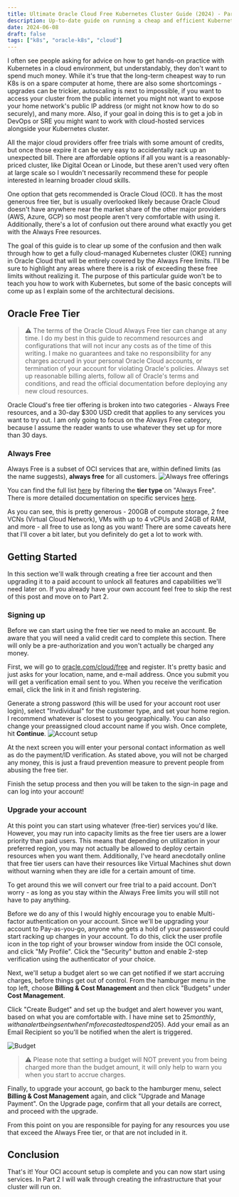 ```yaml
---
title: Ultimate Oracle Cloud Free Kubernetes Cluster Guide (2024) - Part 1
description: Up-to-date guide on running a cheap and efficient Kubernetes cluster on Oracle Cloud's Always Free tier
date: 2024-06-08
draft: false
tags: ["k8s", "oracle-k8s", "cloud"]
---
```

I often see people asking for advice on how to get hands-on practice with Kubernetes in a cloud environment, but understandably, they don't want to spend much money. While it's true that the long-term cheapest way to run K8s is on a spare computer at home, there are also some shortcomings - upgrades can be trickier, autoscaling is next to impossible, if you want to access your cluster from the public internet you might not want to expose your home network's public IP address (or might not know how to do so securely), and many more. Also, if your goal in doing this is to get a job in DevOps or SRE you might want to work with cloud-hosted services alongside your Kubernetes cluster.

All the major cloud providers offer free trials with some amount of credits, but once those expire it can be very easy to accidentally rack up an unexpected bill. There are affordable options if all you want is a reasonably-priced cluster, like Digital Ocean or Linode, but these aren't used very often at large scale so I wouldn't necessarily recommend these for people interested in learning broader cloud skills.

One option that gets recommended is Oracle Cloud (OCI). It has the most generous free tier, but is usually overlooked likely because Oracle Cloud doesn't have anywhere near the market share of the other major providers (AWS, Azure, GCP) so most people aren't very comfortable with using it. Additionally, there's a lot of confusion out there around what exactly you get with the Always Free resources. 

The goal of this guide is to clear up some of the confusion and then walk through how to get a fully cloud-managed Kubernetes cluster (OKE) running in Oracle Cloud that will be entirely covered by the Always Free limits. I'll be sure to highlight any areas where there is a risk of exceeding these free limits without realizing it. The purpose of this particular guide won't be to teach you how to work with Kubernetes, but some of the basic concepts will come up as I explain some of the architectural decisions.

## Oracle Free Tier
> :warning: The terms of the Oracle Cloud Always Free tier can change at any time. I do my best in this guide to recommend resources and configurations that will not incur any costs as of the time of this writing. I make no guarantees and take no responsibility for any charges accrued in your personal Oracle Cloud accounts, or termination of your account for violating Oracle's policies. Always set up reasonable billing alerts, follow all of Oracle's terms and conditions, and read the official documentation before deploying any new cloud resources.

Oracle Cloud's free tier offering is broken into two categories - Always Free resources, and a 30-day $300 USD credit that applies to any services you want to try out. I am only going to focus on the Always Free category, because I assume the reader wants to use whatever they set up for more than 30 days.

### Always Free
Always Free is a subset of OCI services that are, within defined limits (as the name suggests), **always free** for all customers.
![Always free offerings](images/oci-always-free.png)

You can find the full list [here](https://www.oracle.com/cloud/free/#free-cloud-trial) by filtering the **tier type** on "Always Free". There is more detailed documentation on specific services [here](https://docs.oracle.com/en-us/iaas/Content/FreeTier/freetier_topic-Always_Free_Resources.htm).

As you can see, this is pretty generous - 200GB of compute storage, 2 free VCNs (Virtual Cloud Network), VMs with up to 4 vCPUs and 24GB of RAM, and more - all free to use as long as you want! There are some caveats here that I'll cover a bit later, but you definitely do get a lot to work with.

## Getting Started
In this section we'll walk through creating a free tier account and then upgrading it to a paid account to unlock all features and capabilities we'll need later on. If you already have your own account feel free to skip the rest of this post and move on to Part 2.

### Signing up
Before we can start using the free tier we need to make an account. Be aware that you will need a valid credit card to complete this section. There will only be a pre-authorization and you won't actually be charged any money.

First, we will go to [oracle.com/cloud/free](https://www.oracle.com/cloud/free/) and register. It's pretty basic and just asks for your location, name, and e-mail address. Once you submit you will get a verification email sent to you. When you receive the verification email, click the link in it and finish registering.

Generate a strong password (this will be used for your account root user login), select "Invdividual" for the customer type, and set your home region. I recommend whatever is closest to you geographically. You can also change your preassigned cloud account name if you wish. Once complete, hit **Continue**.
![Account setup](images/account-setup.png)

At the next screen you will enter your personal contact information as well as do the payment/ID verification. As stated above, you will not be charged any money, this is just a fraud prevention measure to prevent people from abusing the free tier.

Finish the setup process and then you will be taken to the sign-in page and can log into your account!

### Upgrade your account
At this point you can start using whatever (free-tier) services you'd like. However, you may run into capacity limits as the free tier users are a lower priority than paid users. This means that depending on utilization in your preferred region, you may not actually be allowed to deploy certain resources when you want them. Additionally, I've heard anecdotally online that free tier users can have their resources like Virtual Machines shut down without warning when they are idle for a certain amount of time.

To get around this we will convert our free trial to a paid account. Don't worry - as long as you stay within the Always Free limits you will still not have to pay anything.

Before we do any of this I would highly encourage you to enable Multi-factor authentication on your account. Since we'll be upgrading your account to Pay-as-you-go, anyone who gets a hold of your password could start racking up charges in your account. To do this, click the user profile icon in the top right of your browser window from inside the OCI console, and click "My Profile". Click the "Security" button and enable 2-step verification using the authenticator of your choice.

Next, we'll setup a budget alert so we can get notified if we start accruing charges, before things get out of control. From the hamburger menu in the top left, choose **Billing & Cost Management** and then click "Budgets" under **Cost Management**.

Click "Create Budget" and set up the budget and alert however you want, based on what you are comfortable with. I have mine set to $25 monthly, with an alert being sent when I'm forecasted to spend 20% of that ($5). Add your email as an Email Recipient so you'll be notified when the alert is triggered.

![Budget](images/budget.png)
> :warning: Please note that setting a budget will NOT prevent you from being charged more than the budget amount, it will only help to warn you when you start to accrue charges.

Finally, to upgrade your account, go back to the hamburger menu, select **Billing & Cost Management** again, and click "Upgrade and Manage Payment". On the Upgrade page, confirm that all your details are correct, and proceed with the upgrade.

From this point on you are responsible for paying for any resources you use that exceed the Always Free tier, or that are not included in it.

## Conclusion
That's it! Your OCI account setup is complete and you can now start using services. In Part 2 I will walk through creating the infrastructure that your cluster will run on.

